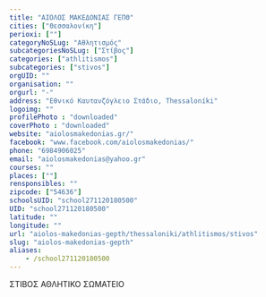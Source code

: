 ```yaml
---
title: "ΑΙΟΛΟΣ ΜΑΚΕΔΟΝΙΑΣ ΓΕΠΘ"
cities: ["Θεσσαλονίκη"]
perioxi: [""]
categoryNoSLug: "Αθλητισμός"
subcategoriesNoSLug: ["Στίβος"]
categories: ["athlitismos"]
subcategories: ["stivos"]
orgUID: ""
organisation: ""
orgurl: "-"
address: "Εθνικό Καυτανζόγλειο Στάδιο, Thessaloníki"
logoimg: ""
profilePhoto : "downloaded"
coverPhoto : "downloaded"
website: "aiolosmakedonias.gr/"
facebook: "www.facebook.com/aiolosmakedonias/"
phone: "6984906025"
email: "aiolosmakedonias@yahoo.gr"
courses: ""
places: [""]
rensponsibles: ""
zipcode: ["54636"]
schoolsUID: "school271120180500"
UID: "school271120180500"
latitude: ""
longitude: ""
url: "aiolos-makedonias-gepth/thessaloniki/athlitismos/stivos"
slug: "aiolos-makedonias-gepth"
aliases:
    - /school271120180500
---
```



ΣΤΙΒΟΣ ΑΘΛΗΤΙΚΟ ΣΩΜΑΤΕΙΟ

